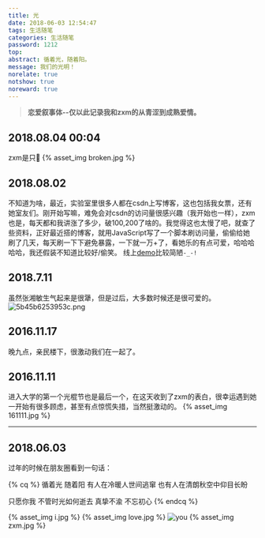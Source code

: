 ```yaml
---
title: 光
date: 2018-06-03 12:54:47
tags: 生活随笔
categories: 生活随笔
password: 1212
top:
abstract: 循着光，随着阳。
message: 我们的光明！
norelate: true
notshow: true
noreward: true
---
```


> **恋爱叙事体--仅以此记录我和zxm的从青涩到成熟爱情。**


## 2018.08.04 00:04

zxm是只🐷
{% asset_img broken.jpg %}

## 2018.08.02

不知道为啥，最近，实验室里很多人都在csdn上写博客，这也包括我女票，还有她室友们。刚开始写嘛，难免会对csdn的访问量很感兴趣（我开始也一样），zxm也是，每天都和我讲涨了多少，破100,200了啥的。我觉得这也太慢了吧，就查了些资料，正好最近搭的博客，就用JavaScript写了一个脚本刷访问量，偷偷给她刷了几天，每天刷一下下避免暴露，一下就一万+了，看她乐的有点可爱，哈哈哈哈哈，我还假装不知道比较好/偷笑。
线上[demo](https://www.lruihao.cn/csdn)比较简陋`-_-!`

## 2018.7.11

虽然张湘敏生气起来是很犟，但是过后，大多数时候还是很可爱的。
![5b45b6253953c.png](https://i.loli.net/2018/08/31/5b88c70c1a738.png)

## 2016.11.17

晚九点，亲民楼下，很激动我们在一起了。

## 2016.11.11

进入大学的第一个光棍节也是最后一个，在这天收到了zxm的表白，很幸运遇到她一开始有很多顾虑，甚至有点惊慌失措，当然挺激动的。
{% asset_img 161111.jpg %}



---

## 2018.06.03

过年的时候在朋友圈看到一句话：

{% cq %}
循着光 随着阳
有人在冷暖人世间逃窜
也有人在清朗秋空中仰目长盼

只愿你我
不管时光如何逝去
真挚不渝 不忘初心
{% endcq %}

{% asset_img i.jpg %}
{% asset_img love.jpg %}
![you](https://i.loli.net/2018/06/12/5b1fcbd349f1f.jpg)
{% asset_img zxm.jpg %}
